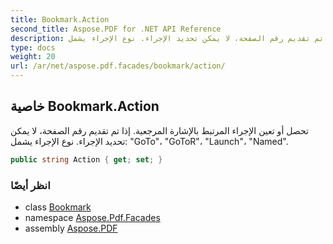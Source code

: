 ```yaml
---
title: Bookmark.Action
second_title: Aspose.PDF for .NET API Reference
description: خاصية الإشارة المرجعية. تحصل أو تعين الإجراء المرتبط بالإشارة المرجعية. إذا تم تقديم رقم الصفحة، لا يمكن تحديد الإجراء. نوع الإجراء يشمل: "GoTo"، "GoToR"، "Launch"، "Named".
type: docs
weight: 20
url: /ar/net/aspose.pdf.facades/bookmark/action/
---
```

## خاصية Bookmark.Action

تحصل أو تعين الإجراء المرتبط بالإشارة المرجعية. إذا تم تقديم رقم الصفحة، لا يمكن تحديد الإجراء. نوع الإجراء يشمل: "GoTo"، "GoToR"، "Launch"، "Named".

```csharp
public string Action { get; set; }
```

### انظر أيضًا

* class [Bookmark](../)
* namespace [Aspose.Pdf.Facades](../../../aspose.pdf.facades/)
* assembly [Aspose.PDF](../../../)